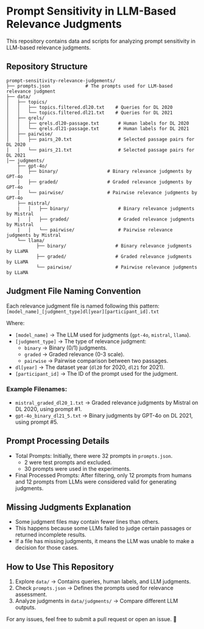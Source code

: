 # Prompt Sensitivity in LLM-Based Relevance Judgments
This repository contains data and scripts for analyzing prompt sensitivity in LLM-based relevance judgments.

## Repository Structure
```
prompt-sensitivity-relevance-judgements/
├── prompts.json             # The prompts used for LLM-based relevance judgment
├── data/
│   ├── topics/
│   │   ├── topics.filtered.dl20.txt    # Queries for DL 2020
│   │   └── topics.filtered.dl21.txt    # Queries for DL 2021
│   ├── qrels/
│   │   ├── qrels.dl20-passage.txt       # Human labels for DL 2020
│   │   └── qrels.dl21-passage.txt       # Human labels for DL 2021
│   ├── pairwise/
│   │   ├── pairs_20.txt                 # Selected passage pairs for DL 2020
│   │   └── pairs_21.txt                 # Selected passage pairs for DL 2021
│── judgments/
    ├── gpt-4o/
    │   ├── binary/                  # Binary relevance judgments by GPT-4o
    │   ├── graded/                  # Graded relevance judgments by GPT-4o
    │   └── pairwise/                # Pairwise relevance judgments by GPT-4o 
    ├── mistral/
    |   │   ├── binary/                  # Binary relevance judgments by Mistral
    |   │   ├── graded/                  # Graded relevance judgments by Mistral
    |   │   └── pairwise/                # Pairwise relevance judgments by Mistral
    └── llama/
           ├── binary/                  # Binary relevance judgments by LLaMA
           ├── graded/                  # Graded relevance judgments by LLaMA
           └── pairwise/                # Pairwise relevance judgments by LLaMA
```


## Judgment File Naming Convention

Each relevance judgment file is named following this pattern: ```[model_name]_[judgment_type]dl[year][participant_id].txt```


Where:
- `[model_name]` → The LLM used for judgments (`gpt-4o`, `mistral`, `llama`).
- `[judgment_type]` → The type of relevance judgment:
  - `binary` → Binary (0/1) judgments.
  - `graded` → Graded relevance (0-3 scale).
  - `pairwise` → Pairwise comparison between two passages.
- `dl[year]` → The dataset year (`dl20` for 2020, `dl21` for 2021).
- `[participant_id]` → The ID of the prompt used for the judgment.

### Example Filenames:
- `mistral_graded_dl20_1.txt` → Graded relevance judgments by Mistral on DL 2020, using prompt #1.
- `gpt-4o_binary_dl21_5.txt` → Binary judgments by GPT-4o on DL 2021, using prompt #5.

## Prompt Processing Details

- Total Prompts: Initially, there were 32 prompts in `prompts.json`. 
  - 2 were test prompts and excluded.
  - 30 prompts were used in the experiments.
- Final Processed Prompts: After filtering, only 12 prompts from humans and 12 prompts from LLMs were considered valid for generating judgments.

## Missing Judgments Explanation

- Some judgment files may contain fewer lines than others.
- This happens because some LLMs failed to judge certain passages or returned incomplete results.
- If a file has missing judgments, it means the LLM was unable to make a decision for those cases.

## How to Use This Repository

1. Explore `data/` → Contains queries, human labels, and LLM judgments.
2. Check `prompts.json` → Defines the prompts used for relevance assessment.
3. Analyze judgments in `data/judgments/` → Compare different LLM outputs.

For any issues, feel free to submit a pull request or open an issue. 🚀
